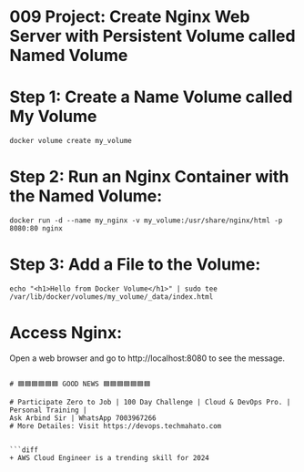 # 009 Project: Create Nginx Web Server with Persistent Volume called Named Volume
# Step 1: Create a Name Volume called My Volume
    docker volume create my_volume

# Step 2: Run an Nginx Container with the Named Volume:
    docker run -d --name my_nginx -v my_volume:/usr/share/nginx/html -p 8080:80 nginx

# Step 3: Add a File to the Volume:
    echo "<h1>Hello from Docker Volume</h1>" | sudo tee /var/lib/docker/volumes/my_volume/_data/index.html

# Access Nginx: 
Open a web browser and go to http://localhost:8080 to see the message.


```

# 🟦🟦🟦🟦🟦🟦 GOOD NEWS 🟦🟦🟦🟦🟦🟦🟦

# Participate Zero to Job | 100 Day Challenge | Cloud & DevOps Pro. | Personal Training |
Ask Arbind Sir | WhatsApp 7003967266
# More Detailes: Visit https://devops.techmahato.com


```diff
+ AWS Cloud Engineer is a trending skill for 2024 

```